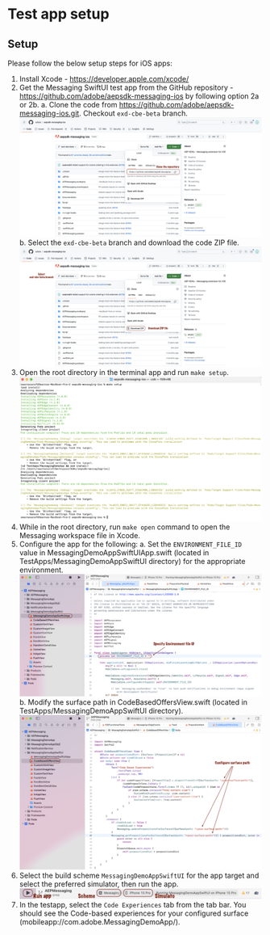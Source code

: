 # Test app setup

## Setup

Please follow the below setup steps for iOS apps:

1. Install Xcode - https://developer.apple.com/xcode/
2. Get the Messaging SwiftUI test app from the GitHub repository - https://github.com/adobe/aepsdk-messaging-ios by following option 2a or 2b.
    a. Clone the code from https://github.com/adobe/aepsdk-messaging-ios.git. Checkout `exd-cbe-beta` branch.
    ![Clone the repository](../../assets/clone-the-repo.png)
    b. Select the `exd-cbe-beta` branch and download the code ZIP file.
    ![Download the ZIP](../../assets/download-zip.png)
3. Open the root directory in the terminal app and run `make setup`.
![Make setup](../../assets/make-setup.png)
4. While in the root directory, run `make open` command to open the Messaging workspace file in Xcode.
5. Configure the app for the following:
    a. Set the `ENVIRONMENT_FILE_ID` value in MessagingDemoAppSwiftUIApp.swift (located in TestApps/MessagingDemoAppSwiftUI directory) for the appropriate environment.
    ![Configure Environment file ID](../../assets/configure-environment-file-id.png)
    b. Modify the surface path in CodeBasedOffersView.swift (located in TestApps/MessagingDemoAppSwiftUI directory).
    ![Configure surface path](../../assets/configure-surface-path.png)
6. Select the build scheme `MessagingDemoAppSwiftUI` for the app target and select the preferred simulator, then run the app.
![Run app](../../assets/run-app.png)
7. In the testapp, select the `Code Experiences` tab from the tab bar. You should see the Code-based experiences for your configured surface (mobileapp://com.adobe.MessagingDemoApp/<your-surface-path>).